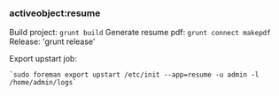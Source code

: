 ### activeobject:resume

Build project: `grunt build`
Generate resume pdf: `grunt connect makepdf`
Release: 'grunt release'

Export upstart job:

	`sudo foreman export upstart /etc/init --app=resume -u admin -l /home/admin/logs`